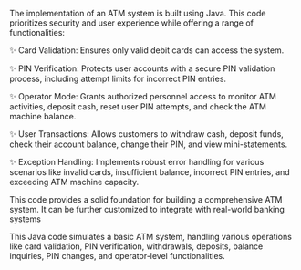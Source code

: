 The implementation of an ATM system is built using Java. This code prioritizes security and user experience while offering a range of functionalities:

✨ Card Validation: Ensures only valid debit cards can access the system.

✨ PIN Verification: Protects user accounts with a secure PIN validation process, including attempt limits for incorrect PIN entries.

✨ Operator Mode: Grants authorized personnel access to monitor ATM activities, deposit cash, reset user PIN attempts, and check the ATM machine balance.

✨ User Transactions: Allows customers to withdraw cash, deposit funds, check their account balance, change their PIN, and view mini-statements.

✨ Exception Handling: Implements robust error handling for various scenarios like invalid cards, insufficient balance, incorrect PIN entries, and exceeding ATM machine capacity.


 This code provides a solid foundation for building a comprehensive ATM system. It can be further customized to integrate with real-world banking systems
 

 This Java code simulates a basic ATM system, handling various operations like card validation, PIN verification, withdrawals, deposits, balance inquiries, PIN changes, and operator-level functionalities.
